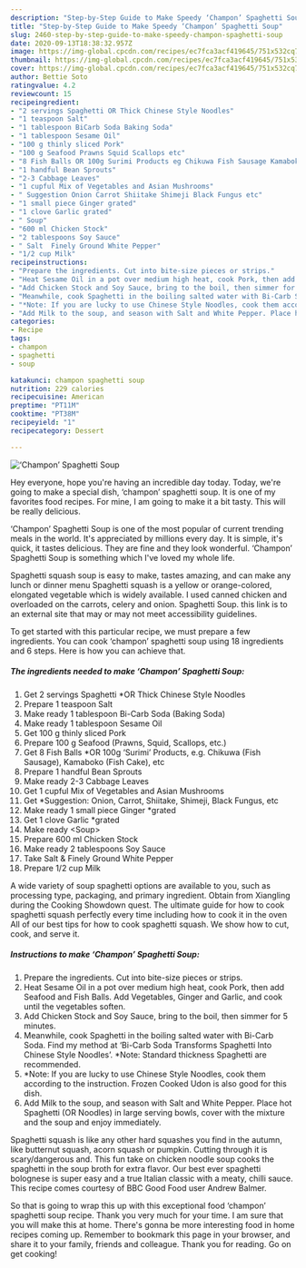 ```yaml
---
description: "Step-by-Step Guide to Make Speedy ‘Champon’ Spaghetti Soup"
title: "Step-by-Step Guide to Make Speedy ‘Champon’ Spaghetti Soup"
slug: 2460-step-by-step-guide-to-make-speedy-champon-spaghetti-soup
date: 2020-09-13T18:38:32.957Z
image: https://img-global.cpcdn.com/recipes/ec7fca3acf419645/751x532cq70/champon-spaghetti-soup-recipe-main-photo.jpg
thumbnail: https://img-global.cpcdn.com/recipes/ec7fca3acf419645/751x532cq70/champon-spaghetti-soup-recipe-main-photo.jpg
cover: https://img-global.cpcdn.com/recipes/ec7fca3acf419645/751x532cq70/champon-spaghetti-soup-recipe-main-photo.jpg
author: Bettie Soto
ratingvalue: 4.2
reviewcount: 15
recipeingredient:
- "2 servings Spaghetti OR Thick Chinese Style Noodles"
- "1 teaspoon Salt"
- "1 tablespoon BiCarb Soda Baking Soda"
- "1 tablespoon Sesame Oil"
- "100 g thinly sliced Pork"
- "100 g Seafood Prawns Squid Scallops etc"
- "8 Fish Balls OR 100g Surimi Products eg Chikuwa Fish Sausage Kamaboko Fish Cake etc"
- "1 handful Bean Sprouts"
- "2-3 Cabbage Leaves"
- "1 cupful Mix of Vegetables and Asian Mushrooms"
- " Suggestion Onion Carrot Shiitake Shimeji Black Fungus etc"
- "1 small piece Ginger grated"
- "1 clove Garlic grated"
- " Soup"
- "600 ml Chicken Stock"
- "2 tablespoons Soy Sauce"
- " Salt  Finely Ground White Pepper"
- "1/2 cup Milk"
recipeinstructions:
- "Prepare the ingredients. Cut into bite-size pieces or strips."
- "Heat Sesame Oil in a pot over medium high heat, cook Pork, then add Seafood and Fish Balls. Add Vegetables, Ginger and Garlic, and cook until the vegetables soften."
- "Add Chicken Stock and Soy Sauce, bring to the boil, then simmer for 5 minutes."
- "Meanwhile, cook Spaghetti in the boiling salted water with Bi-Carb Soda. Find my method at ‘Bi-Carb Soda Transforms Spaghetti Into Chinese Style Noodles’. *Note: Standard thickness Spaghetti are recommended."
- "*Note: If you are lucky to use Chinese Style Noodles, cook them according to the instruction. Frozen Cooked Udon is also good for this dish."
- "Add Milk to the soup, and season with Salt and White Pepper. Place hot Spaghetti (OR Noodles) in large serving bowls, cover with the mixture and the soup and enjoy immediately."
categories:
- Recipe
tags:
- champon
- spaghetti
- soup

katakunci: champon spaghetti soup 
nutrition: 229 calories
recipecuisine: American
preptime: "PT11M"
cooktime: "PT38M"
recipeyield: "1"
recipecategory: Dessert

---
```



![‘Champon’ Spaghetti Soup](https://img-global.cpcdn.com/recipes/ec7fca3acf419645/751x532cq70/champon-spaghetti-soup-recipe-main-photo.jpg)

Hey everyone, hope you're having an incredible day today. Today, we're going to make a special dish, ‘champon’ spaghetti soup. It is one of my favorites food recipes. For mine, I am going to make it a bit tasty. This will be really delicious.

‘Champon’ Spaghetti Soup is one of the most popular of current trending meals in the world. It's appreciated by millions every day. It is simple, it's quick, it tastes delicious. They are fine and they look wonderful. ‘Champon’ Spaghetti Soup is something which I've loved my whole life.

Spaghetti squash soup is easy to make, tastes amazing, and can make any lunch or dinner menu Spaghetti squash is a yellow or orange-colored, elongated vegetable which is widely available. I used canned chicken and overloaded on the carrots, celery and onion. Spaghetti Soup. this link is to an external site that may or may not meet accessibility guidelines.


To get started with this particular recipe, we must prepare a few ingredients. You can cook ‘champon’ spaghetti soup using 18 ingredients and 6 steps. Here is how you can achieve that.

<!--inarticleads1-->

##### The ingredients needed to make ‘Champon’ Spaghetti Soup:

1. Get 2 servings Spaghetti *OR Thick Chinese Style Noodles
1. Prepare 1 teaspoon Salt
1. Make ready 1 tablespoon Bi-Carb Soda (Baking Soda)
1. Make ready 1 tablespoon Sesame Oil
1. Get 100 g thinly sliced Pork
1. Prepare 100 g Seafood (Prawns, Squid, Scallops, etc.)
1. Get 8 Fish Balls *OR 100g ‘Surimi’ Products, e.g. Chikuwa (Fish Sausage), Kamaboko (Fish Cake), etc
1. Prepare 1 handful Bean Sprouts
1. Make ready 2-3 Cabbage Leaves
1. Get 1 cupful Mix of Vegetables and Asian Mushrooms
1. Get  *Suggestion: Onion, Carrot, Shiitake, Shimeji, Black Fungus, etc
1. Make ready 1 small piece Ginger *grated
1. Get 1 clove Garlic *grated
1. Make ready  &lt;Soup&gt;
1. Prepare 600 ml Chicken Stock
1. Make ready 2 tablespoons Soy Sauce
1. Take  Salt &amp; Finely Ground White Pepper
1. Prepare 1/2 cup Milk


A wide variety of soup spaghetti options are available to you, such as processing type, packaging, and primary ingredient. Obtain from Xiangling during the Cooking Showdown quest. The ultimate guide for how to cook spaghetti squash perfectly every time including how to cook it in the oven All of our best tips for how to cook spaghetti squash. We show how to cut, cook, and serve it. 

<!--inarticleads2-->

##### Instructions to make ‘Champon’ Spaghetti Soup:

1. Prepare the ingredients. Cut into bite-size pieces or strips.
1. Heat Sesame Oil in a pot over medium high heat, cook Pork, then add Seafood and Fish Balls. Add Vegetables, Ginger and Garlic, and cook until the vegetables soften.
1. Add Chicken Stock and Soy Sauce, bring to the boil, then simmer for 5 minutes.
1. Meanwhile, cook Spaghetti in the boiling salted water with Bi-Carb Soda. Find my method at ‘Bi-Carb Soda Transforms Spaghetti Into Chinese Style Noodles’. *Note: Standard thickness Spaghetti are recommended.
1. *Note: If you are lucky to use Chinese Style Noodles, cook them according to the instruction. Frozen Cooked Udon is also good for this dish.
1. Add Milk to the soup, and season with Salt and White Pepper. Place hot Spaghetti (OR Noodles) in large serving bowls, cover with the mixture and the soup and enjoy immediately.


Spaghetti squash is like any other hard squashes you find in the autumn, like butternut squash, acorn squash or pumpkin. Cutting through it is scary/dangerous and. This fun take on chicken noodle soup cooks the spaghetti in the soup broth for extra flavor. Our best ever spaghetti bolognese is super easy and a true Italian classic with a meaty, chilli sauce. This recipe comes courtesy of BBC Good Food user Andrew Balmer. 

So that is going to wrap this up with this exceptional food ‘champon’ spaghetti soup recipe. Thank you very much for your time. I am sure that you will make this at home. There's gonna be more interesting food in home recipes coming up. Remember to bookmark this page in your browser, and share it to your family, friends and colleague. Thank you for reading. Go on get cooking!
